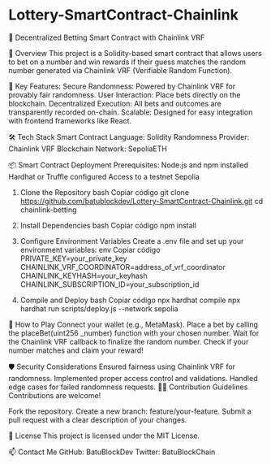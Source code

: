 # Lottery-SmartContract-Chainlink
🎲 Decentralized Betting Smart Contract with Chainlink VRF

🚀 Overview
This project is a Solidity-based smart contract that allows users to bet on a number and win rewards if their guess matches the random number generated via Chainlink VRF (Verifiable Random Function).

🎯 Key Features:
Secure Randomness: Powered by Chainlink VRF for provably fair randomness.
User Interaction: Place bets directly on the blockchain.
Decentralized Execution: All bets and outcomes are transparently recorded on-chain.
Scalable: Designed for easy integration with frontend frameworks like React.

🛠️ Tech Stack
Smart Contract Language: Solidity
Randomness Provider: Chainlink VRF
Blockchain Network: SepoliaETH 

📦 Smart Contract Deployment
Prerequisites:
Node.js and npm installed
Hardhat or Truffle configured
Access to a testnet Sepolia


1. Clone the Repository
bash
Copiar código
git clone https://github.com/batublockdev/Lottery-SmartContract-Chainlink.git
cd chainlink-betting

3. Install Dependencies
bash
Copiar código
npm install

5. Configure Environment Variables
Create a .env file and set up your environment variables:
env
Copiar código
PRIVATE_KEY=your_private_key
CHAINLINK_VRF_COORDINATOR=address_of_vrf_coordinator
CHAINLINK_KEYHASH=your_keyhash
CHAINLINK_SUBSCRIPTION_ID=your_subscription_id

4. Compile and Deploy
bash
Copiar código
npx hardhat compile
npx hardhat run scripts/deploy.js --network sepolia

🧩 How to Play
Connect your wallet (e.g., MetaMask).
Place a bet by calling the placeBet(uint256 _number) function with your chosen number.
Wait for the Chainlink VRF callback to finalize the random number.
Check if your number matches and claim your reward!

🛡️ Security Considerations
Ensured fairness using Chainlink VRF for randomness.
Implemented proper access control and validations.
Handled edge cases for failed randomness requests.
🧑‍💻 Contribution Guidelines
Contributions are welcome!

Fork the repository.
Create a new branch: feature/your-feature.
Submit a pull request with a clear description of your changes.

📜 License
This project is licensed under the MIT License.

📫 Contact Me
GitHub: BatuBlockDev
Twitter: BatuBlockChain
